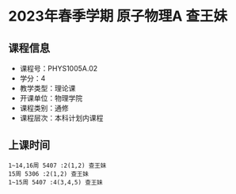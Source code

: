 # 2023年春季学期 原子物理A 查王妹






## 课程信息

- 课程号：PHYS1005A.02
- 学分：4
- 教学类型：理论课
- 开课单位：物理学院
- 课程类别：通修
- 课程层次：本科计划内课程

## 上课时间

```
1~14,16周 5407 :2(1,2) 查王妹
15周 5306 :2(1,2) 查王妹
1~15周 5407 :4(3,4,5) 查王妹
```

